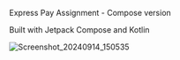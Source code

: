 Express Pay Assignment - Compose version

Built with Jetpack Compose and Kotlin

![Screenshot_20240914_150535](https://github.com/user-attachments/assets/1993a094-cfab-4947-943f-0b1f316a7f4f)
